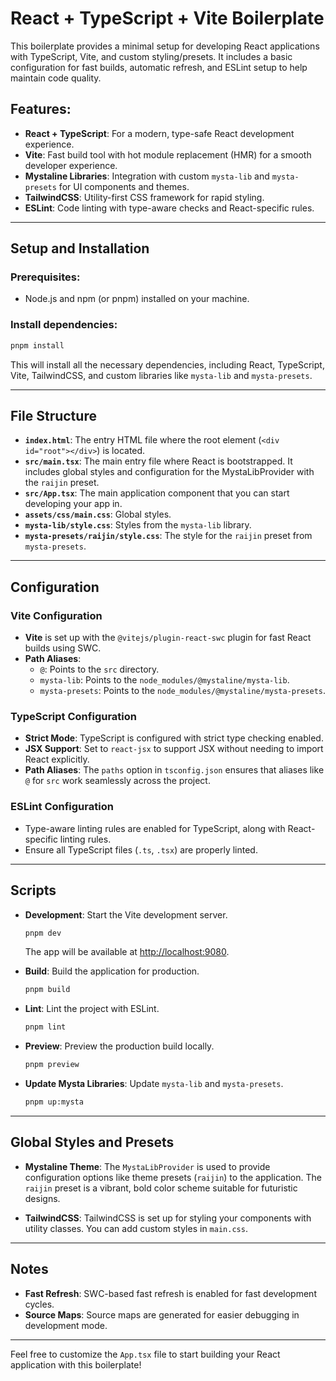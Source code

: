 
# React + TypeScript + Vite Boilerplate

This boilerplate provides a minimal setup for developing React applications with TypeScript, Vite, and custom styling/presets. It includes a basic configuration for fast builds, automatic refresh, and ESLint setup to help maintain code quality.

## Features:
- **React + TypeScript**: For a modern, type-safe React development experience.
- **Vite**: Fast build tool with hot module replacement (HMR) for a smooth developer experience.
- **Mystaline Libraries**: Integration with custom `mysta-lib` and `mysta-presets` for UI components and themes.
- **TailwindCSS**: Utility-first CSS framework for rapid styling.
- **ESLint**: Code linting with type-aware checks and React-specific rules.

---

## Setup and Installation

### Prerequisites:
- Node.js and npm (or pnpm) installed on your machine.

### Install dependencies:
```bash
pnpm install
```

This will install all the necessary dependencies, including React, TypeScript, Vite, TailwindCSS, and custom libraries like `mysta-lib` and `mysta-presets`.

---

## File Structure

- **`index.html`**: The entry HTML file where the root element (`<div id="root"></div>`) is located.
- **`src/main.tsx`**: The main entry file where React is bootstrapped. It includes global styles and configuration for the MystaLibProvider with the `raijin` preset.
- **`src/App.tsx`**: The main application component that you can start developing your app in.
- **`assets/css/main.css`**: Global styles.
- **`mysta-lib/style.css`**: Styles from the `mysta-lib` library.
- **`mysta-presets/raijin/style.css`**: The style for the `raijin` preset from `mysta-presets`.

---

## Configuration

### Vite Configuration
- **Vite** is set up with the `@vitejs/plugin-react-swc` plugin for fast React builds using SWC.
- **Path Aliases**:
  - `@`: Points to the `src` directory.
  - `mysta-lib`: Points to the `node_modules/@mystaline/mysta-lib`.
  - `mysta-presets`: Points to the `node_modules/@mystaline/mysta-presets`.

### TypeScript Configuration
- **Strict Mode**: TypeScript is configured with strict type checking enabled.
- **JSX Support**: Set to `react-jsx` to support JSX without needing to import React explicitly.
- **Path Aliases**: The `paths` option in `tsconfig.json` ensures that aliases like `@` for `src` work seamlessly across the project.

### ESLint Configuration
- Type-aware linting rules are enabled for TypeScript, along with React-specific linting rules.
- Ensure all TypeScript files (`.ts`, `.tsx`) are properly linted.

---

## Scripts

- **Development**: Start the Vite development server.
  ```bash
  pnpm dev
  ```
  The app will be available at [http://localhost:9080](http://localhost:9080).

- **Build**: Build the application for production.
  ```bash
  pnpm build
  ```

- **Lint**: Lint the project with ESLint.
  ```bash
  pnpm lint
  ```

- **Preview**: Preview the production build locally.
  ```bash
  pnpm preview
  ```

- **Update Mysta Libraries**: Update `mysta-lib` and `mysta-presets`.
  ```bash
  pnpm up:mysta
  ```

---

## Global Styles and Presets

- **Mystaline Theme**: The `MystaLibProvider` is used to provide configuration options like theme presets (`raijin`) to the application. The `raijin` preset is a vibrant, bold color scheme suitable for futuristic designs.
  
- **TailwindCSS**: TailwindCSS is set up for styling your components with utility classes. You can add custom styles in `main.css`.

---

## Notes

- **Fast Refresh**: SWC-based fast refresh is enabled for fast development cycles.
- **Source Maps**: Source maps are generated for easier debugging in development mode.

---

Feel free to customize the `App.tsx` file to start building your React application with this boilerplate!
